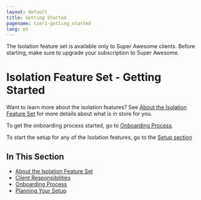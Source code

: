 ```yaml
---
layout: default
title: Getting Started
pagename: tier1-getting_started
lang: en
---
```


The Isolation feature set is available only to Super Awesome clients. Before starting, make sure to upgrade your subscription to Super Awesome.

# Isolation Feature Set - Getting Started

Want to learn more about the isolation features? See [About the Isolation Feature Set](./about.md) for more details about what is in store for you.

To get the onboarding process started, go to [Onboarding Process](./onboarding.md).

To start the setup for any of the Isolation features, go to the [Setup section](../setup/setup.md)

## In This Section
<!-- When updating this, also update tier1.md -->
* [About the Isolation Feature Set](./about.md)
* [Client Responsibilities](./responsibilities.md)
* [Onboarding Process](./onboarding.md)
* [Planning Your Setup](../setup/setup.md)